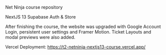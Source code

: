 Net Ninja course repository

NextJS 13
Supabase Auth & Store

After finishing the course, the website was upgraded with Google Account Login, persistent user settings and Framer Motion. Ticket Layouts and modal previews were also added.

Vercel Deployment: https://t2-netninja-nextjs13-course.vercel.app/